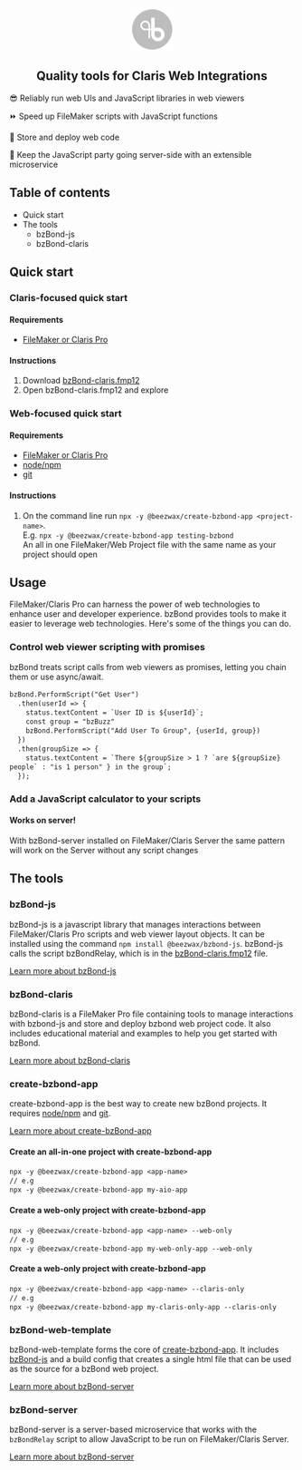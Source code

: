 <p align="center"><img src="bzbond_logo.png" width="75"/></p>

<h2 align="center">Quality tools for Claris Web Integrations</h1>

😎 Reliably run web UIs and JavaScript libraries in web viewers

⏩ Speed up FileMaker scripts with JavaScript functions

💾 Store and deploy web code

🎉 Keep the JavaScript party going server-side with an extensible microservice

## Table of contents

- Quick start
- The tools
  - bzBond-js
  - bzBond-claris

## Quick start

### Claris-focused quick start

#### Requirements

- [FileMaker or Claris Pro](https://www.claris.com/)

#### Instructions

1. Download [bzBond-claris.fmp12](packages/bzBond-claris/bzBond-claris.fmp12)
2. Open bzBond-claris.fmp12 and explore

### Web-focused quick start

#### Requirements

- [FileMaker or Claris Pro](https://www.claris.com/)
- [node/npm](https://nodejs.org/en/download/)
- [git](https://git-scm.com/downloads)

#### Instructions

1. On the command line run `npx -y @beezwax/create-bzbond-app <project-name>`.<br>
E.g. `npx -y @beezwax/create-bzbond-app testing-bzbond`<br>
An all in one FileMaker/Web Project file with the same name as your project should open

## Usage

FileMaker/Claris Pro can harness the power of web technologies to enhance user and developer experience. bzBond provides tools to make it easier to leverage web technologies. Here's some of the things you can do.

### Control web viewer scripting with promises

bzBond treats script calls from web viewers as promises, letting you chain them or use async/await.
```
bzBond.PerformScript("Get User")
  .then(userId => {
    status.textContent = `User ID is ${userId}`;
    const group = "bzBuzz"
    bzBond.PerformScript("Add User To Group", {userId, group})
  })
  .then(groupSize => {
    status.textContent = `There ${groupSize > 1 ? `are ${groupSize} people` : "is 1 person" } in the group`;
  });
```

### Add a JavaScript calculator to your scripts



#### Works on server!
With bzBond-server installed on FileMaker/Claris Server the same pattern will work on the Server without any script changes 


## The tools

### bzBond-js

bzBond-js is a javascript library that manages interactions between FileMaker/Claris Pro scripts and web viewer layout objects. It can be installed using the command `npm install @beezwax/bzbond-js`. bzBond-js calls the script bzBondRelay, which is in the [bzBond-claris.fmp12](#bzbond-claris) file.

[Learn more about bzBond-js](packages/bzBond-js/README.md)

### bzBond-claris

bzBond-claris is a FileMaker Pro file containing tools to manage interactions with bzbond-js and store and deploy bzbond web project code. It also includes educational material and examples to help you get started with bzBond.

[Learn more about bzBond-claris](packages/bzBond-claris/README.md)

### create-bzbond-app

create-bzbond-app is the best way to create new bzBond projects. It requires [node/npm](https://nodejs.org/en/download/) and [git](https://git-scm.com/downloads).

[Learn more about create-bzBond-app](packages/bzBond-claris/README.md)

#### Create an all-in-one project with create-bzbond-app

```
npx -y @beezwax/create-bzbond-app <app-name>
// e.g
npx -y @beezwax/create-bzbond-app my-aio-app
```

#### Create a web-only project with create-bzbond-app

```
npx -y @beezwax/create-bzbond-app <app-name> --web-only
// e.g
npx -y @beezwax/create-bzbond-app my-web-only-app --web-only
```

#### Create a web-only project with create-bzbond-app

```
npx -y @beezwax/create-bzbond-app <app-name> --claris-only
// e.g
npx -y @beezwax/create-bzbond-app my-claris-only-app --claris-only
```

### bzBond-web-template

bzBond-web-template forms the core of [create-bzbond-app](#create-bzbond-app). It includes [bzBond-js](#bzbond-js) and a build config that creates a single html file that can be used as the source for a bzBond web project.

[Learn more about bzBond-server](packages/bzBond-server/README.md)

### bzBond-server

bzBond-server is a server-based microservice that works with the `bzBondRelay` script to allow JavaScript to be run on FileMaker/Claris Server.

[Learn more about bzBond-server](packages/bzBond-server/README.md)